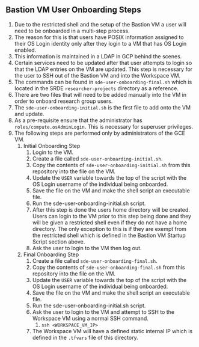 ## Bastion VM User Onboarding Steps

1. Due to the restricted shell and the setup of the Bastion VM a user will need to be onboarded in a multi-step process.
1. The reason for this is that users have POSIX information assigned to their OS Login identity only after they login to a VM that has OS Login enabled.
1. This information is maintained in a LDAP in GCP behind the scenes.
1. Certain services need to be updated after that user attempts to login so that the LDAP entries on the VM are updated. This step is necessary for the user to SSH out of the Bastion VM and into the Workspace VM.
1. The commands can be found in `sde-user-onboarding-final.sh` which is located in the SRDE `researcher-projects` directory as a reference.
1. There are two files that will need to be added manually into the VM in order to onboard research group users.
1. The `sde-user-onboarding-initial.sh` is the first file to add onto the VM and update.
1. As a pre-requisite ensure that the administrator has `roles/compute.osAdminLogin`. This is necessary for superuser privileges.
1. The following steps are performed only by administrators of the GCE VM.
    1. Initial Onboarding Step
        1. Login to the VM.
        1. Create a file called `sde-user-onboarding-initial.sh`.
        1. Copy the contents of `sde-user-onboarding-initial.sh` from this repository into the file on the VM.
        1. Update the `USER` variable towards the top of the script with the OS Login username of the individual being onboarded.
        1. Save the file on the VM and make the shell script an executable file.
        1. Run the sde-user-onboarding-initial.sh script.
        1. After this step is done the users home directory will be created. Users can login to the VM prior to this step being done and they will be given a restricted shell even if they do not have a home directory. The only exception to this is if they are exempt from the restricted shell which is defined in the Bastion VM Startup Script section above.
        1. Ask the user to login to the VM then log out.
    1. Final Onboarding Step
        1. Create a file called `sde-user-onboarding-final.sh`.
        1. Copy the contents of `sde-user-onboarding-final.sh` from this repository into the file on the VM.
        1. Update the `USER` variable towards the top of the script with the OS Login username of the individual being onboarded.
        1. Save the file on the VM and make the shell script an executable file.
        1. Run the sde-user-onboarding-initial.sh script.
        1. Ask the user to login to the VM and attempt to SSH to the Workspace VM using a normal SSH command.
            1. `ssh <WORKSPACE_VM_IP>`
        1. The Workspace VM will have a defined static internal IP which is defined in the `.tfvars` file of this directory.